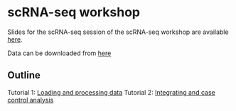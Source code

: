 # scRNA-seq workshop
Slides for the scRNA-seq session of the scRNA-seq workshop are available [here](docs/Single-cell-RNA-seq_slides.pdf).

Data can be downloaded from [here](https://www.dropbox.com/sh/wbvbo3ole1nokh3/AABFLQyFiWq0EM9cKoSTvNOma?dl=0)

## Outline 
Tutorial 1: [Loading and processing data](bin/pbmc_tutorial.Rmd) 
Tutorial 2: [Integrating and case control analysis](bin/integration_tutorial.Rmd)

